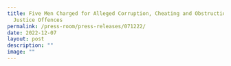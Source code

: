 ```yaml
---
title: Five Men Charged for Alleged Corruption, Cheating and Obstruction of
  Justice Offences
permalink: /press-room/press-releases/071222/
date: 2022-12-07
layout: post
description: ""
image: ""
---
```

